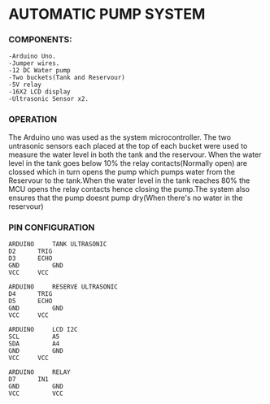 # AUTOMATIC PUMP SYSTEM

### COMPONENTS:
  	-Arduino Uno.
	-Jumper wires.
	-12 DC Water pump
	-Two buckets(Tank and Reservour)
	-5V relay
	-16X2 LCD display
	-Ultrasonic Sensor x2.
	
### OPERATION
The Arduino uno was used as the system microcontroller. The two untrasonic sensors each placed at the top of each bucket were used to measure the water level in both the tank and the reservour.
When the water level in the tank goes below 10% the relay contacts(Normally open) are clossed which in turn opens the pump which pumps water from the Reservour to the tank.When the water level in the tank reaches 80% the MCU opens the relay contacts hence closing the pump.The system also ensures that the pump doesnt pump dry(When there's no water in the reservour)

### PIN CONFIGURATION
	ARDUINO		TANK ULTRASONIC
	D2		TRIG
	D3 		ECHO
	GND 		GND
	VCC		VCC
	
	ARDUINO 	RESERVE ULTRASONIC
	D4		TRIG
	D5		ECHO
	GND 		GND
	VCC		VCC
	
	ARDUINO 	LCD I2C
	SCL 		A5
	SDA 		A4
	GND 		GND
	VCC		VCC
	
	ARDUINO 	RELAY
	D7 		IN1
	GND 		GND
	VCC 		VCC
	
	
